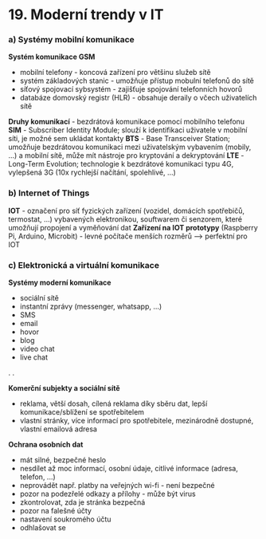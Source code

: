 # 19. Moderní trendy v IT

### a) Systémy mobilní komunikace
**Systém komunikace GSM**
- mobilní telefony - koncová zařízení pro většinu služeb sítě
- systém základových stanic - umožňuje přístup mobulní telefonů do sítě
- síťový spojovací sybsystém - zajišťuje spojování telefonních hovorů
- databáze domovský registr (HLR) - obsahuje deraily o včech uživatelích sítě

**Druhy komunikací** - bezdrátová komunikace pomocí mobilního telefonu
**SIM** - Subscriber Identity Module; slouží k identifikaci uživatele v mobilní síti, je možné sem ukládat kontakty
**BTS** - Base Transceiver Station; umožňuje bezdrátovou komunikaci mezi uživatelským vybavením (mobily, ...) a mobilní sítě, může mít nástroje pro kryptování a dekryptování
**LTE** - Long-Term Evolution; technologie k bezdrátové komunikaci typu 4G, vylepšená 3G (10x rychlejší načítání, spolehlivé, ...)

### b) Internet of Things
**IOT** - označení pro síť fyzických zařízení (vozidel, domácích spotřebičů, termostat, ...) vybavených elektronikou, souftwarem či senzorem, které umožňují propojení a vyměňování dat
**Zařízení na IOT prototypy** (Raspberry Pi, Arduino, Microbit) - levné počítače menších rozměrů --> perfektní pro IOT

### c) Elektronická a virtuální komunikace
**Systémy moderní komunikace**
- sociální sítě
- instantní zprávy (messenger, whatsapp, ...)
- SMS
- email
- hovor
- blog
- video chat
- live chat

.
.

**Komerční subjekty a sociální sítě**
- reklama, větší dosah, cílená reklama díky sběru dat, lepší komunikace/sblížení se spotřebitelem
- vlastní stránky, více informací pro spotřebitele, mezinárodně dostupné, vlastní emailová adresa

**Ochrana osobních dat**
- mát silné, bezpečné heslo
- nesdílet až moc informací, osobní údaje, citlivé informace (adresa, telefon, ...)
- neprovádět např. platby na veřejných wi-fi - není bezpečné
- pozor na podezřelé odkazy a přílohy - může být virus
- zkontrolovat, zda je stránka bezpečná
- pozor na falešné účty
- nastavení soukromého účtu
- odhlašovat se